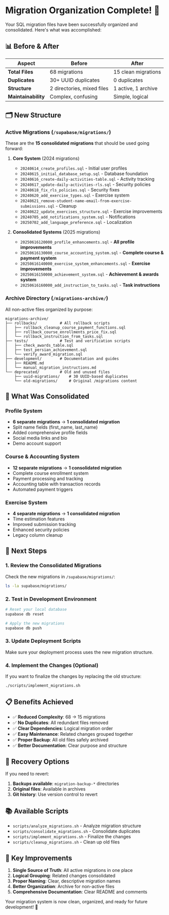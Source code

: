 # Migration Organization Complete! 🎉

Your SQL migration files have been successfully organized and consolidated. Here's what was accomplished:

## 📊 Before & After

| Aspect              | Before                     | After               |
| ------------------- | -------------------------- | ------------------- |
| **Total Files**     | 68 migrations              | 15 clean migrations |
| **Duplicates**      | 30+ UUID duplicates        | 0 duplicates        |
| **Structure**       | 2 directories, mixed files | 1 active, 1 archive |
| **Maintainability** | Complex, confusing         | Simple, logical     |

## 🗂️ New Structure

### Active Migrations (`/supabase/migrations/`)

These are the **15 consolidated migrations** that should be used going forward:

1. **Core System** (2024 migrations)

   - `20240614_create_profiles.sql` - Initial user profiles
   - `20240615_initial_database_setup.sql` - Database foundation
   - `20240616_create-daily-activities-table.sql` - Activity tracking
   - `20240617_update-daily-activities-rls.sql` - Security policies
   - `20240618_fix_rls_policies.sql` - Security fixes
   - `20240620_add_exercise_types.sql` - Exercise system
   - `20240621_remove-student-name-email-from-exercise-submissions.sql` - Cleanup
   - `20240622_update_exercises_structure.sql` - Exercise improvements
   - `20240705_add_notifications_system.sql` - Notifications
   - `20250702_add_language_preference.sql` - Localization

2. **Consolidated Systems** (2025 migrations)
   - `20250616120000_profile_enhancements.sql` - **All profile improvements**
   - `20250616130000_course_accounting_system.sql` - **Complete course & payment system**
   - `20250616140000_exercise_system_enhancements.sql` - **Exercise improvements**
   - `20250616150000_achievement_system.sql` - **Achievement & awards system**
   - `20250616160000_add_instruction_to_tasks.sql` - **Task instructions**

### Archive Directory (`/migrations-archive/`)

All non-active files organized by purpose:

```
migrations-archive/
├── rollbacks/          # All rollback scripts
│   ├── rollback_cleanup_course_payment_functions.sql
│   ├── rollback_course_enrollments_price_fix.sql
│   └── rollback_instruction_from_tasks.sql
├── tests/              # Test and verification scripts
│   ├── check_awards_table.sql
│   ├── test_persian_achievement.sql
│   └── verify_award_migration.sql
├── development/        # Documentation and guides
│   ├── README.md
│   └── manual_migration_instructions.md
└── deprecated/         # Old and unused files
    ├── uuid-migrations/    # 30 UUID-based duplicates
    └── old-migrations/     # Original /migrations content
```

## 🔧 What Was Consolidated

### Profile System

- **6 separate migrations** → **1 consolidated migration**
- Split name fields (first_name, last_name)
- Added comprehensive profile fields
- Social media links and bio
- Demo account support

### Course & Accounting System

- **12 separate migrations** → **1 consolidated migration**
- Complete course enrollment system
- Payment processing and tracking
- Accounting table with transaction records
- Automated payment triggers

### Exercise System

- **4 separate migrations** → **1 consolidated migration**
- Time estimation features
- Improved submission tracking
- Enhanced security policies
- Legacy column cleanup

## 🚀 Next Steps

### 1. Review the Consolidated Migrations

Check the new migrations in `/supabase/migrations/`:

```bash
ls -la supabase/migrations/
```

### 2. Test in Development Environment

```bash
# Reset your local database
supabase db reset

# Apply the new migrations
supabase db push
```

### 3. Update Deployment Scripts

Make sure your deployment process uses the new migration structure.

### 4. Implement the Changes (Optional)

If you want to finalize the changes by replacing the old structure:

```bash
./scripts/implement_migrations.sh
```

## 📋 Benefits Achieved

- ✅ **Reduced Complexity**: 68 → 15 migrations
- ✅ **No Duplicates**: All redundant files removed
- ✅ **Clear Dependencies**: Logical migration order
- ✅ **Easy Maintenance**: Related changes grouped together
- ✅ **Proper Backup**: All old files safely archived
- ✅ **Better Documentation**: Clear purpose and structure

## 🔄 Recovery Options

If you need to revert:

1. **Backups available**: `migration-backup-*` directories
2. **Original files**: Available in archives
3. **Git history**: Use version control to revert

## 📚 Available Scripts

- `scripts/analyze_migrations.sh` - Analyze migration structure
- `scripts/consolidate_migrations.sh` - Consolidate duplicates
- `scripts/implement_migrations.sh` - Finalize the changes
- `scripts/cleanup_migrations.sh` - Clean up old files

## 🎯 Key Improvements

1. **Single Source of Truth**: All active migrations in one place
2. **Logical Grouping**: Related changes consolidated
3. **Proper Naming**: Clear, descriptive migration names
4. **Better Organization**: Archive for non-active files
5. **Comprehensive Documentation**: Clear README and comments

Your migration system is now clean, organized, and ready for future development! 🚀
